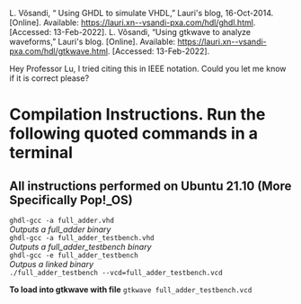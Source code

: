 L. Võsandi, “ Using GHDL to simulate VHDL,” Lauri's blog, 16-Oct-2014. [Online]. Available: https://lauri.xn--vsandi-pxa.com/hdl/ghdl.html. [Accessed: 13-Feb-2022]. 
L. Võsandi, “Using gtkwave to analyze waveforms,” Lauri's blog. [Online]. Available: https://lauri.xn--vsandi-pxa.com/hdl/gtkwave.html. [Accessed: 13-Feb-2022]. 

Hey Professor Lu, I tried citing this in IEEE notation. Could you let me know if it is correct please?

# Compilation Instructions. Run the following quoted commands in a terminal
## All instructions performed on Ubuntu 21.10 (More Specifically Pop!_OS) 

`ghdl-gcc -a full_adder.vhd`  
*Outputs a full_adder binary*  
`ghdl-gcc -a full_adder_testbench.vhd`  
*Outputs a full_adder_testbench binary*  
`ghdl-gcc -e full_adder_testbench`  
*Outpus a linked binary*  
`./full_adder_testbench --vcd=full_adder_testbench.vcd`  
 
**To load into gtkwave with file**
`gtkwave full_adder_testbench.vcd`

